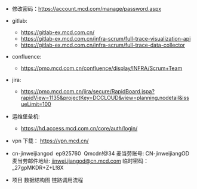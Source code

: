 - 修改密码：https://account.mcd.com/manage/password.aspx
- gitlab: 
    - https://gitlab-ex.mcd.com.cn/
    - https://gitlab-ex.mcd.com.cn/infra-scrum/full-trace-visualization-api
    - https://gitlab-ex.mcd.com.cn/infra-scrum/full-trace-data-collector
- confluence: 
    - https://pmo.mcd.com.cn/confluence/display/INFRA/Scrum+Team
- jira: 
    - https://pmo.mcd.com.cn/jira/secure/RapidBoard.jspa?rapidView=1135&projectKey=DCCLOUD&view=planning.nodetail&issueLimit=100
- 运维堡垒机:
    - https://hd.access.mcd.com.cn/core/auth/login/
- vpn 下载： https://vpn.mcd.cn/


- cn-jinweijiangod  ep925760  Qmcdn!@34
麦当劳账号: CN-jinweijiangOD 
麦当劳邮件地址: jinwei.jiangod@cn.mcd.com 
临时密码：_27gpMKDR+Z+L!8X


- 项目 数据结构图 链路调用流程